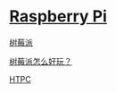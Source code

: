 # [Raspberry Pi](https://www.raspberrypi.com)

 [树莓派](https://zh.wikipedia.org/wiki/)

[树莓派怎么好玩？](https://www.zhihu.com/question/20859055/answer/54734499)

[HTPC](https://en.wikipedia.org/wiki/Home_theater_PC)

